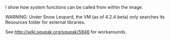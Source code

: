 I show how system functions can be called from within the image.WARNING: Under Snow Leopard, the VM (as of 4.2.4 beta) only searches its Resources folder for external libraries.See http://wiki.squeak.org/squeak/5846 for workarounds.